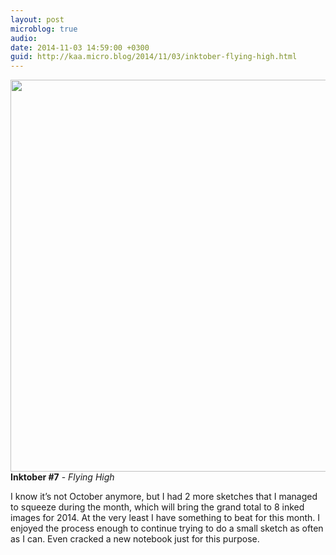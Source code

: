 ```yaml
---
layout: post
microblog: true
audio: 
date: 2014-11-03 14:59:00 +0300
guid: http://kaa.micro.blog/2014/11/03/inktober-flying-high.html
---
```

<img src="http://www.kaa.bz/uploads/2018/fdd8ea1a9b.jpg" alt="" width="840" height="627" class="alignnone size-full wp-image-333" /><strong>Inktober #7</strong> - <em>Flying High</em>

I know it’s not October anymore, but I had 2 more sketches that I managed to squeeze during the month, which will bring the grand total to 8 inked images for 2014. At the very least I have something to beat for this month. I enjoyed the process enough to continue trying to do a small sketch as often as I can. Even cracked a new notebook just for this purpose.
